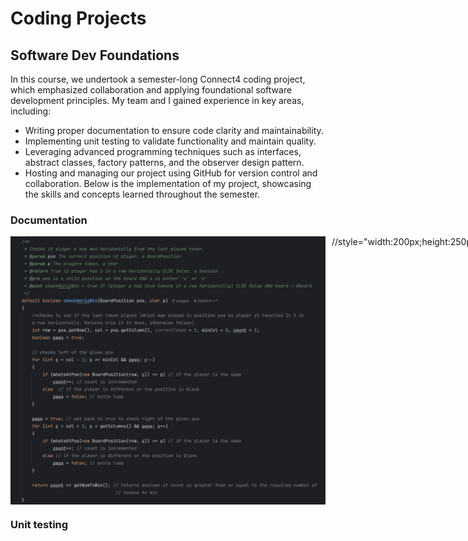 # Coding Projects

## Software Dev Foundations
In this course, we undertook a semester-long Connect4 coding project, which emphasized collaboration and applying foundational software development principles. My team and I gained experience in key areas, including:
- Writing proper documentation to ensure code clarity and maintainability.
- Implementing unit testing to validate functionality and maintain quality.
- Leveraging advanced programming techniques such as interfaces, abstract classes, factory patterns, and the observer design pattern.
- Hosting and managing our project using GitHub for version control and collaboration.
Below is the implementation of my project, showcasing the skills and concepts learned throughout the semester.

### Documentation

<div style="display: flex; gap: 10px;">
    <img src="Doc1.png" alt="Doc1"> //style="width:200px;height:250px;">
    <img src="Doc2.png" alt="Doc2"> //style="width:200px;height:250px;">
    <img src="Doc3.png" alt="Doc3"> //style="width:200px;height:250px;">
</div>


### Unit testing
